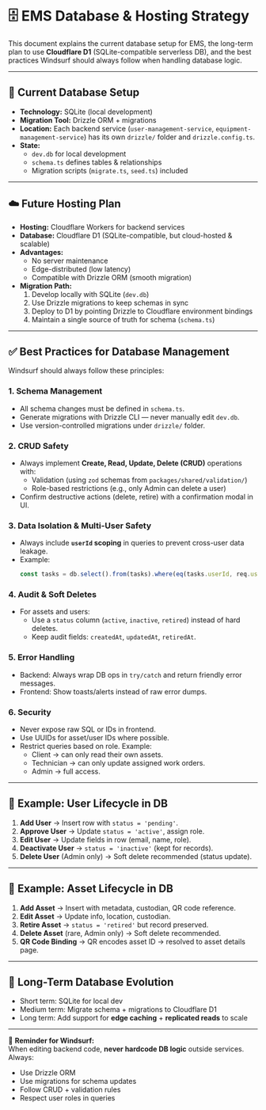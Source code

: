 # 🗄️ EMS Database & Hosting Strategy

This document explains the current database setup for EMS, the long-term plan to use **Cloudflare D1** (SQLite-compatible serverless DB), and the best practices Windsurf should always follow when handling database logic.

---

## 📌 Current Database Setup
- **Technology:** SQLite (local development)  
- **Migration Tool:** Drizzle ORM + migrations  
- **Location:** Each backend service (`user-management-service`, `equipment-management-service`) has its own `drizzle/` folder and `drizzle.config.ts`.  
- **State:**  
  - `dev.db` for local development  
  - `schema.ts` defines tables & relationships  
  - Migration scripts (`migrate.ts`, `seed.ts`) included  

---

## ☁️ Future Hosting Plan
- **Hosting:** Cloudflare Workers for backend services  
- **Database:** Cloudflare D1 (SQLite-compatible, but cloud-hosted & scalable)  
- **Advantages:**  
  - No server maintenance  
  - Edge-distributed (low latency)  
  - Compatible with Drizzle ORM (smooth migration)  
- **Migration Path:**  
  1. Develop locally with SQLite (`dev.db`)  
  2. Use Drizzle migrations to keep schemas in sync  
  3. Deploy to D1 by pointing Drizzle to Cloudflare environment bindings  
  4. Maintain a single source of truth for schema (`schema.ts`)  

---

## ✅ Best Practices for Database Management
Windsurf should always follow these principles:  

### 1. **Schema Management**
- All schema changes must be defined in `schema.ts`.  
- Generate migrations with Drizzle CLI — never manually edit `dev.db`.  
- Use version-controlled migrations under `drizzle/` folder.  

### 2. **CRUD Safety**
- Always implement **Create, Read, Update, Delete (CRUD)** operations with:  
  - Validation (using `zod` schemas from `packages/shared/validation/`)  
  - Role-based restrictions (e.g., only Admin can delete a user)  
- Confirm destructive actions (delete, retire) with a confirmation modal in UI.  

### 3. **Data Isolation & Multi-User Safety**
- Always include **`userId` scoping** in queries to prevent cross-user data leakage.  
- Example:  
  ```ts
  const tasks = db.select().from(tasks).where(eq(tasks.userId, req.user.id));
  ```  

### 4. **Audit & Soft Deletes**
- For assets and users:  
  - Use a `status` column (`active`, `inactive`, `retired`) instead of hard deletes.  
  - Keep audit fields: `createdAt`, `updatedAt`, `retiredAt`.  

### 5. **Error Handling**
- Backend: Always wrap DB ops in `try/catch` and return friendly error messages.  
- Frontend: Show toasts/alerts instead of raw error dumps.  

### 6. **Security**
- Never expose raw SQL or IDs in frontend.  
- Use UUIDs for asset/user IDs where possible.  
- Restrict queries based on role. Example:  
  - Client → can only read their own assets.  
  - Technician → can only update assigned work orders.  
  - Admin → full access.  

---

## 📖 Example: User Lifecycle in DB
1. **Add User** → Insert row with `status = 'pending'`.  
2. **Approve User** → Update `status = 'active'`, assign role.  
3. **Edit User** → Update fields in row (email, name, role).  
4. **Deactivate User** → `status = 'inactive'` (kept for records).  
5. **Delete User** (Admin only) → Soft delete recommended (status update).  

---

## 📖 Example: Asset Lifecycle in DB
1. **Add Asset** → Insert with metadata, custodian, QR code reference.  
2. **Edit Asset** → Update info, location, custodian.  
3. **Retire Asset** → `status = 'retired'` but record preserved.  
4. **Delete Asset** (rare, Admin only) → Soft delete recommended.  
5. **QR Code Binding** → QR encodes asset ID → resolved to asset details page.  

---

## 🔮 Long-Term Database Evolution
- Short term: SQLite for local dev  
- Medium term: Migrate schema + migrations to Cloudflare D1  
- Long term: Add support for **edge caching** + **replicated reads** to scale  

---

📌 **Reminder for Windsurf:**  
When editing backend code, **never hardcode DB logic** outside services.  
Always:  
- Use Drizzle ORM  
- Use migrations for schema updates  
- Follow CRUD + validation rules  
- Respect user roles in queries  

